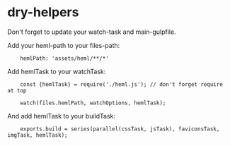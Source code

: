 # dry-helpers

Don't forget to update your watch-task and main-gulpfile.




Add your heml-path to your files-path:
```
    hemlPath: 'assets/heml/**/*'
```

Add hemlTask to your watchTask:
```
    const {hemlTask} = require('./heml.js'); // don't forget require at top
    
    watch(files.hemlPath, watchOptions, hemlTask);
```

And add hemlTask to your buildTask:
```
    exports.build = series(parallel(cssTask, jsTask), faviconsTask, imgTask, hemlTask);
```
